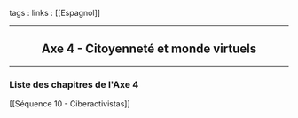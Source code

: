 tags : 
links : [[Espagnol]]

****

<h2 style="text-align: center;"> Axe 4 - Citoyenneté et monde virtuels </h2>

****



### Liste des chapitres de l'Axe 4

[[Séquence 10 - Ciberactivistas]]